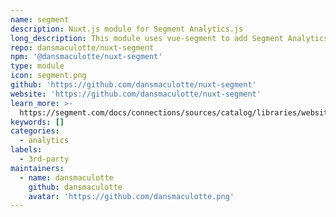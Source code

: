 ```yaml
---
name: segment
description: Nuxt.js module for Segment Analytics.js
long_description: This module uses vue-segment to add Segment Analytics to a Nuxt.js app.
repo: dansmaculotte/nuxt-segment
npm: '@dansmaculotte/nuxt-segment'
type: module
icon: segment.png
github: 'https://github.com/dansmaculotte/nuxt-segment'
website: 'https://github.com/dansmaculotte/nuxt-segment'
learn_more: >-
  https://segment.com/docs/connections/sources/catalog/libraries/website/javascript/
keywords: []
categories:
  - analytics
labels:
  - 3rd-party
maintainers:
  - name: dansmaculotte
    github: dansmaculotte
    avatar: 'https://github.com/dansmaculotte.png'
---
```

